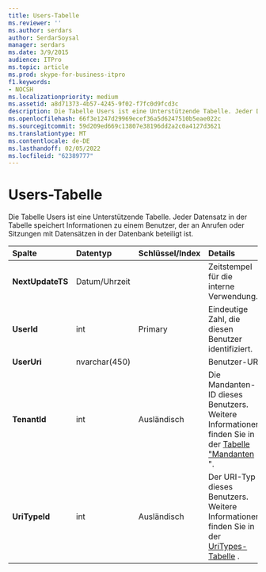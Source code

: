 ```yaml
---
title: Users-Tabelle
ms.reviewer: ''
ms.author: serdars
author: SerdarSoysal
manager: serdars
ms.date: 3/9/2015
audience: ITPro
ms.topic: article
ms.prod: skype-for-business-itpro
f1.keywords:
- NOCSH
ms.localizationpriority: medium
ms.assetid: a8d71373-4b57-4245-9f02-f7fc0d9fcd3c
description: Die Tabelle Users ist eine Unterstützende Tabelle. Jeder Datensatz in der Tabelle speichert Informationen zu einem Benutzer, der an Anrufen oder Sitzungen mit Datensätzen in der Datenbank beteiligt ist.
ms.openlocfilehash: 66f3e1247d29969ecef36a5d6247510b5eae022c
ms.sourcegitcommit: 59d209ed669c13807e38196dd2a2c0a4127d3621
ms.translationtype: MT
ms.contentlocale: de-DE
ms.lasthandoff: 02/05/2022
ms.locfileid: "62389777"
---
```

# <a name="users-table"></a>Users-Tabelle
 
Die Tabelle Users ist eine Unterstützende Tabelle. Jeder Datensatz in der Tabelle speichert Informationen zu einem Benutzer, der an Anrufen oder Sitzungen mit Datensätzen in der Datenbank beteiligt ist.
  
|**Spalte**|**Datentyp**|**Schlüssel/Index**|**Details**|
|:-----|:-----|:-----|:-----|
|**NextUpdateTS** <br/> |Datum/Uhrzeit  <br/> ||Zeitstempel für die interne Verwendung.  <br/> |
|**UserId** <br/> |int  <br/> |Primary  <br/> |Eindeutige Zahl, die diesen Benutzer identifiziert.  <br/> |
|**UserUri** <br/> |nvarchar(450)  <br/> | <br/> |Benutzer-URI  <br/> |
|**TenantId** <br/> |int  <br/> |Ausländisch  <br/> |Die Mandanten-ID dieses Benutzers. Weitere Informationen finden Sie in der [Tabelle "Mandanten](tenants.md) ". <br/> |
|**UriTypeId** <br/> |int  <br/> |Ausländisch  <br/> |Der URI-Typ dieses Benutzers. Weitere Informationen finden Sie in der [UriTypes-Tabelle](uritypes.md) . <br/> |
   

